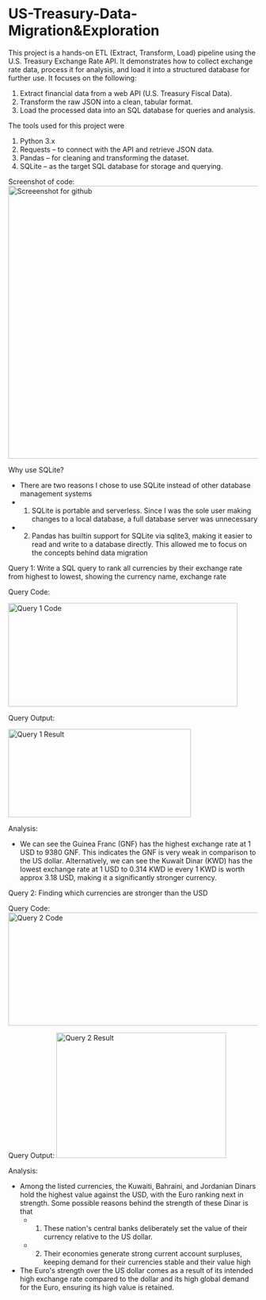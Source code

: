 # US-Treasury-Data-Migration&Exploration
This project is a hands-on ETL (Extract, Transform, Load) pipeline using the U.S. Treasury Exchange Rate API. It demonstrates how to collect exchange rate data, process it for analysis, and load it into a structured database for further use.
It focuses on the following:
  1. Extract financial data from a web API (U.S. Treasury Fiscal Data).
  2. Transform the raw JSON into a clean, tabular format.
  3. Load the processed data into an SQL database for queries and analysis.

The tools used for this project were
  1. Python 3.x
  2. Requests – to connect with the API and retrieve JSON data.
  3. Pandas – for cleaning and transforming the dataset.
  4. SQLite – as the target SQL database for storage and querying.

Screenshot of code:
<img width="1159" height="550" alt="Screeenshot for github" src="https://github.com/user-attachments/assets/7a4919e1-39ec-4f7e-9578-654feb736a4c" />

Why use SQLite?
- There are two reasons I chose to use SQLite instead of other database management systems
- 1. SQLite is portable and serverless. Since I was the sole user making changes to a local database, a full database server was unnecessary
- 2. Pandas has builtin support for SQLite via sqlite3, making it easier to read and write to a database directly. This allowed me to focus on the concepts behind data migration

Query 1: Write a SQL query to rank all currencies by their exchange rate from highest to lowest, showing the currency name, exchange rate

  Query Code:
  
  <img width="463" height="209" alt="Query 1 Code" src="https://github.com/user-attachments/assets/70175fcc-7eac-4d23-af6d-332b82d21888" />
  
  Query Output:
  
  <img width="369" height="178" alt="Query 1 Result" src="https://github.com/user-attachments/assets/26a1c145-634b-4ec1-a328-ed7c99265631" />


Analysis:

- We can see the Guinea Franc (GNF) has the highest exchange rate at 1 USD to 9380 GNF. This indicates the GNF is very weak in comparison to the US dollar. Alternatively, we can see the Kuwait Dinar (KWD) has the lowest exchange rate at 1 USD to 0.314 KWD ie every 1 KWD is worth approx 3.18 USD, making it a significantly stronger currency.

Query 2: Finding which currencies are stronger than the USD

Query Code:
<img width="629" height="228" alt="Query 2 Code" src="https://github.com/user-attachments/assets/bd9dbfae-9294-4b30-8cfe-20a2023321eb" />

Query Output:
<img width="343" height="253" alt="Query 2 Result" src="https://github.com/user-attachments/assets/4b530f70-baf0-4c33-8783-750196638d53" />

Analysis:
- Among the listed currencies, the Kuwaiti, Bahraini, and Jordanian Dinars hold the highest value against the USD, with the Euro ranking next in strength. Some possible reasons behind the strength of these Dinar is that
  -  1. These nation's central banks deliberately set the value of their currency relative to the US dollar.
  -  2. Their economies generate strong current account surpluses, keeping demand for their currencies stable and their value high
- The Euro's strength over the US dollar comes as a result of its intended high exchange rate compared to the dollar and its high global demand for the Euro, ensuring its high value is retained.

